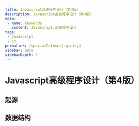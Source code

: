 ```yaml
---
title: Javascript高级程序设计（第4版）
description: Javascript高级程序设计（第4版）
meta:
 - name: keywords
   content: Javascript,高级程序设计
tags: 
 - Javascript
 - js
permalink: /specialColumn/jsgjcxsj4
sidebar: auto
sidebarDepth: 2
---
```


# Javascript高级程序设计（第4版）

## 起源

## 数据结构
